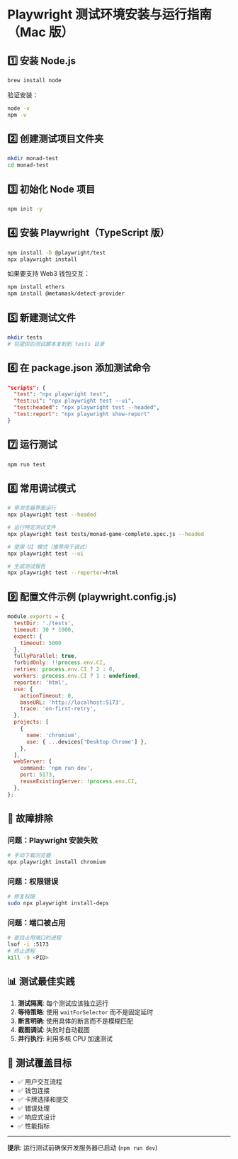# Playwright 测试环境安装与运行指南（Mac 版）

## 1️⃣ 安装 Node.js
```bash
brew install node
```
验证安装：
```bash
node -v
npm -v
```

## 2️⃣ 创建测试项目文件夹
```bash
mkdir monad-test
cd monad-test
```

## 3️⃣ 初始化 Node 项目
```bash
npm init -y
```

## 4️⃣ 安装 Playwright（TypeScript 版）
```bash
npm install -D @playwright/test
npx playwright install
```
如果要支持 Web3 钱包交互：
```bash
npm install ethers
npm install @metamask/detect-provider
```

## 5️⃣ 新建测试文件
```bash
mkdir tests
# 将提供的测试脚本复制到 tests 目录
```

## 6️⃣ 在 package.json 添加测试命令
```json
"scripts": {
  "test": "npx playwright test",
  "test:ui": "npx playwright test --ui",
  "test:headed": "npx playwright test --headed",
  "test:report": "npx playwright show-report"
}
```

## 7️⃣ 运行测试
```bash
npm run test
```

## 8️⃣ 常用调试模式
```bash
# 带浏览器界面运行
npx playwright test --headed

# 运行特定测试文件
npx playwright test tests/monad-game-complete.spec.js --headed

# 使用 UI 模式（推荐用于调试）
npx playwright test --ui

# 生成测试报告
npx playwright test --reporter=html
```

## 9️⃣ 配置文件示例 (playwright.config.js)
```javascript
module.exports = {
  testDir: './tests',
  timeout: 30 * 1000,
  expect: {
    timeout: 5000
  },
  fullyParallel: true,
  forbidOnly: !!process.env.CI,
  retries: process.env.CI ? 2 : 0,
  workers: process.env.CI ? 1 : undefined,
  reporter: 'html',
  use: {
    actionTimeout: 0,
    baseURL: 'http://localhost:5173',
    trace: 'on-first-retry',
  },
  projects: [
    {
      name: 'chromium',
      use: { ...devices['Desktop Chrome'] },
    },
  ],
  webServer: {
    command: 'npm run dev',
    port: 5173,
    reuseExistingServer: !process.env.CI,
  },
};
```

## 🔧 故障排除

### 问题：Playwright 安装失败
```bash
# 手动下载浏览器
npx playwright install chromium
```

### 问题：权限错误
```bash
# 修复权限
sudo npx playwright install-deps
```

### 问题：端口被占用
```bash
# 查找占用端口的进程
lsof -i :5173
# 终止进程
kill -9 <PID>
```

## 📊 测试最佳实践

1. **测试隔离**: 每个测试应该独立运行
2. **等待策略**: 使用 `waitForSelector` 而不是固定延时
3. **断言明确**: 使用具体的断言而不是模糊匹配
4. **截图调试**: 失败时自动截图
5. **并行执行**: 利用多核 CPU 加速测试

## 🎯 测试覆盖目标

- ✅ 用户交互流程
- ✅ 钱包连接
- ✅ 卡牌选择和提交
- ✅ 错误处理
- ✅ 响应式设计
- ✅ 性能指标

---

**提示**: 运行测试前确保开发服务器已启动 (`npm run dev`)